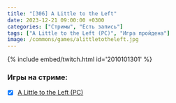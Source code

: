 ```yaml
---
title: "[306] A Little to the Left"
date: 2023-12-21 09:00:00 +0300
categories: ["Стримы", "Есть запись"]
tags: ["A Little to the Left (PC)", "Игра пройдена"]
image: /commons/games/alittletotheleft.jpg
---
```


{% include embed/twitch.html id='2010101301' %}

### Игры на стриме:
+ [x] [A Little to the Left (PC)](/tags/a-little-to-the-left-pc)
